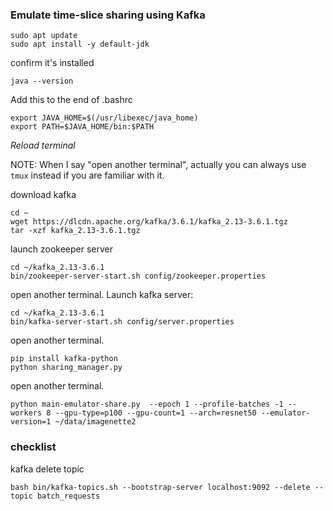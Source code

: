 ### Emulate time-slice sharing using Kafka


```
sudo apt update
sudo apt install -y default-jdk
```

confirm it's installed
```
java --version
```


Add this to the end of .bashrc

```
export JAVA_HOME=$(/usr/libexec/java_home)
export PATH=$JAVA_HOME/bin:$PATH
```

*Reload terminal*

NOTE: When I say "open another terminal", actually you can always use `tmux` instead
if you are familiar with it.



download kafka
```
cd ~
wget https://dlcdn.apache.org/kafka/3.6.1/kafka_2.13-3.6.1.tgz
tar -xzf kafka_2.13-3.6.1.tgz
```

launch zookeeper server
```
cd ~/kafka_2.13-3.6.1
bin/zookeeper-server-start.sh config/zookeeper.properties
```

open another terminal. Launch kafka server:

```
cd ~/kafka_2.13-3.6.1
bin/kafka-server-start.sh config/server.properties
```

open another terminal. 
```
pip install kafka-python
python sharing_manager.py 
```

open another terminal.

```
python main-emulator-share.py  --epoch 1 --profile-batches -1 --workers 8 --gpu-type=p100 --gpu-count=1 --arch=resnet50 --emulator-version=1 ~/data/imagenette2
```



### checklist
kafka delete topic
```
bash bin/kafka-topics.sh --bootstrap-server localhost:9092 --delete --topic batch_requests
```


